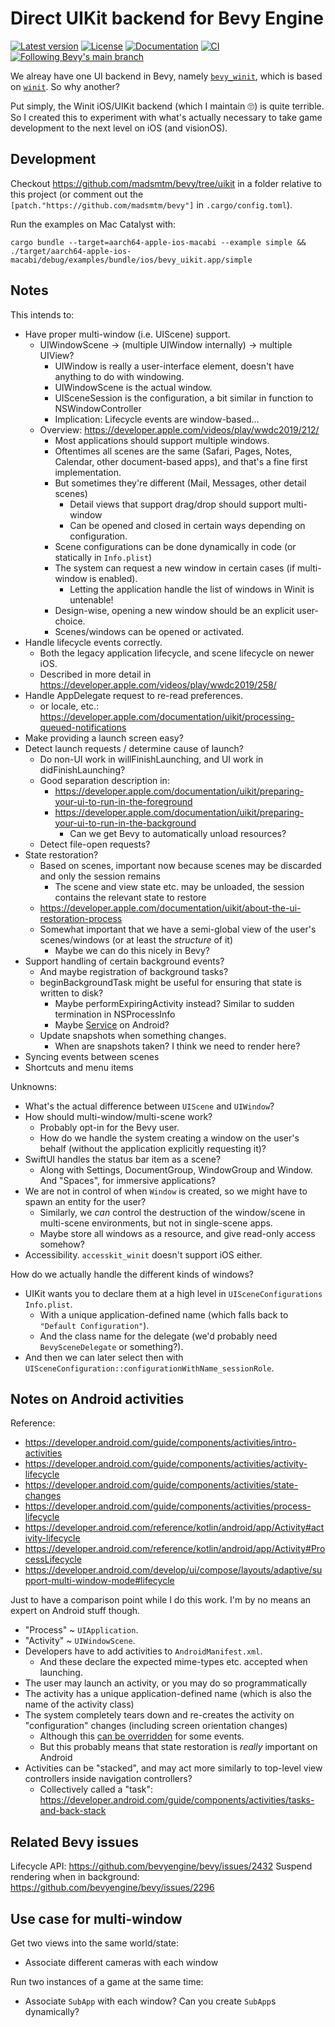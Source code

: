 # Direct UIKit backend for Bevy Engine

[![Latest version](https://badgen.net/crates/v/bevy_uikit)](https://crates.io/crates/bevy_uikit)
[![License](https://badgen.net/badge/license/MIT%20OR%20Apache-2.0/blue)](https://github.com/madsmtm/bevy_uikit/blob/main/README.md)
[![Documentation](https://docs.rs/bevy_uikit/badge.svg)](https://docs.rs/bevy_uikit/)
[![CI](https://github.com/madsmtm/bevy_uikit/actions/workflows/ci.yml/badge.svg)](https://github.com/madsmtm/bevy_uikit/actions/workflows/ci.yml)
[![Following Bevy's main branch](https://img.shields.io/badge/Bevy%20tracking-main-lightblue)](https://bevyengine.org/learn/quick-start/plugin-development/#main-branch-tracking)

We alreay have one UI backend in Bevy, namely [`bevy_winit`](https://docs.rs/bevy_winit/), which is based on [`winit`](https://docs.rs/winit/). So why another?

Put simply, the Winit iOS/UIKit backend (which I maintain :roll_eyes:) is quite terrible. So I created this to experiment with what's actually necessary to take game development to the next level on iOS (and visionOS).


## Development

Checkout https://github.com/madsmtm/bevy/tree/uikit in a folder relative to this project (or comment out the `[patch."https://github.com/madsmtm/bevy"]` in `.cargo/config.toml`).

Run the examples on Mac Catalyst with:
```
cargo bundle --target=aarch64-apple-ios-macabi --example simple && ./target/aarch64-apple-ios-macabi/debug/examples/bundle/ios/bevy_uikit.app/simple
```


## Notes

This intends to:
- Have proper multi-window (i.e. UIScene) support.
  - UIWindowScene -> (multiple UIWindow internally) -> multiple UIView?
    - UIWindow is really a user-interface element, doesn't have anything to do with windowing.
    - UIWindowScene is the actual window.
    - UISceneSession is the configuration, a bit similar in function to NSWindowController
    - Implication: Lifecycle events are window-based...
  - Overview: https://developer.apple.com/videos/play/wwdc2019/212/
    - Most applications should support multiple windows.
    - Oftentimes all scenes are the same (Safari, Pages, Notes, Calendar, other document-based apps), and that's a fine first implementation.
    - But sometimes they're different (Mail, Messages, other detail scenes)
      - Detail views that support drag/drop should support multi-window
      - Can be opened and closed in certain ways depending on configuration.
    - Scene configurations can be done dynamically in code (or statically in `Info.plist`)
    - The system can request a new window in certain cases (if multi-window is enabled).
      - Letting the application handle the list of windows in Winit is untenable!
    - Design-wise, opening a new window should be an explicit user-choice.
    - Scenes/windows can be opened or activated.
- Handle lifecycle events correctly.
  - Both the legacy application lifecycle, and scene lifecycle on newer iOS.
  - Described in more detail in https://developer.apple.com/videos/play/wwdc2019/258/
- Handle AppDelegate request to re-read preferences.
  - or locale, etc.: https://developer.apple.com/documentation/uikit/processing-queued-notifications
- Make providing a launch screen easy?
- Detect launch requests / determine cause of launch?
  - Do non-UI work in willFinishLaunching, and UI work in didFinishLaunching?
  - Good separation description in:
    - https://developer.apple.com/documentation/uikit/preparing-your-ui-to-run-in-the-foreground
    - https://developer.apple.com/documentation/uikit/preparing-your-ui-to-run-in-the-background
      - Can we get Bevy to automatically unload resources?
  - Detect file-open requests?
- State restoration?
  - Based on scenes, important now because scenes may be discarded and only the session remains
    - The scene and view state etc. may be unloaded, the session contains the relevant state to restore
  - https://developer.apple.com/documentation/uikit/about-the-ui-restoration-process
  - Somewhat important that we have a semi-global view of the user's scenes/windows (or at least the _structure_ of it)
    - Maybe we can do this nicely in Bevy?
- Support handling of certain background events?
  - And maybe registration of background tasks?
  - beginBackgroundTask might be useful for ensuring that state is written to disk?
    - Maybe performExpiringActivity instead? Similar to sudden termination in NSProcessInfo
    - Maybe [Service](https://developer.android.com/reference/kotlin/android/app/Service) on Android?
  - Update snapshots when something changes.
    - When are snapshots taken? I think we need to render here?
- Syncing events between scenes
- Shortcuts and menu items

Unknowns:
- What's the actual difference between `UIScene` and `UIWindow`?
- How should multi-window/multi-scene work?
  - Probably opt-in for the Bevy user.
  - How do we handle the system creating a window on the user's behalf (without the application explicitly requesting it)?
- SwiftUI handles the status bar item as a scene?
  - Along with Settings, DocumentGroup, WindowGroup and Window. And "Spaces", for immersive applications?
- We are not in control of when `Window` is created, so we might have to spawn an entity for the user?
  - Similarly, we _can_ control the destruction of the window/scene in multi-scene environments, but not in single-scene apps.
  - Maybe store all windows as a resource, and give read-only access somehow?
- Accessibility. `accesskit_winit` doesn't support iOS either.

How do we actually handle the different kinds of windows?
- UIKit wants you to declare them at a high level in `UISceneConfigurations` `Info.plist`.
  - With a unique application-defined name (which falls back to `"Default Configuration"`).
  - And the class name for the delegate (we'd probably need `BevySceneDelegate` or something?).
- And then we can later select then with `UISceneConfiguration::configurationWithName_sessionRole`.


## Notes on Android activities

Reference:
- https://developer.android.com/guide/components/activities/intro-activities
- https://developer.android.com/guide/components/activities/activity-lifecycle
- https://developer.android.com/guide/components/activities/state-changes
- https://developer.android.com/guide/components/activities/process-lifecycle
- https://developer.android.com/reference/kotlin/android/app/Activity#activity-lifecycle
- https://developer.android.com/reference/kotlin/android/app/Activity#ProcessLifecycle
- https://developer.android.com/develop/ui/compose/layouts/adaptive/support-multi-window-mode#lifecycle

Just to have a comparison point while I do this work. I'm by no means an expert on Android stuff though.

- "Process" ~ `UIApplication`.
- "Activity" ~ `UIWindowScene`.
- Developers have to add activities to `AndroidManifest.xml`.
  - And these declare the expected mime-types etc. accepted when launching.
- The user may launch an activity, or you may do so programmatically
- The activity has a unique application-defined name (which is also the name of the activity class)
- The system completely tears down and re-creates the activity on "configuration" changes (including screen orientation changes)
  - Although this [can be overridden](https://developer.android.com/guide/topics/resources/runtime-changes) for some events.
  - But this probably means that state restoration is _really_ important on Android
- Activities can be "stacked", and may act more similarly to top-level view controllers inside navigation controllers?
  - Collectively called a "task": https://developer.android.com/guide/components/activities/tasks-and-back-stack


## Related Bevy issues

Lifecycle API: https://github.com/bevyengine/bevy/issues/2432
Suspend rendering when in background: https://github.com/bevyengine/bevy/issues/2296


## Use case for multi-window

Get two views into the same world/state:
- Associate different cameras with each window

Run two instances of a game at the same time:
- Associate `SubApp` with each window? Can you create `SubApp`s dynamically?
